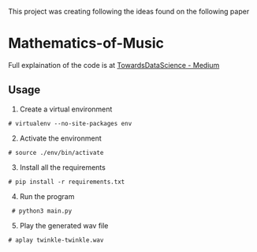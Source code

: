 

This project was creating following the ideas found on the following paper

# Mathematics-of-Music

Full explaination of the code is at [TowardsDataScience - Medium](https://towardsdatascience.com/mathematics-of-music-in-python-b7d838c84f72)




## Usage
1. Create a virtual environment

`# virtualenv --no-site-packages env`

2. Activate the environment

`# source ./env/bin/activate`

3. Install all the requirements

`# pip install -r requirements.txt`

4. Run the program 

` # python3 main.py`

5. Play the generated wav file

`# aplay twinkle-twinkle.wav`
